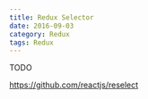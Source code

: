 ```yaml
---
title: Redux Selector
date: 2016-09-03
category: Redux
tags: Redux
---
```


TODO

https://github.com/reactjs/reselect
